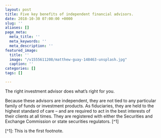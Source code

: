 ```yaml
---
layout: post
title: Five key benefits of independent financial advisors.
date: 2018-10-30 07:00:00 +0000
slug: ''
aliases: []
page_meta:
  meta_title: ''
  meta_keywords: ''
  meta_description: ''
featured_image:
  title: ''
  image: "/v1555611208/matthew-guay-148463-unsplash.jpg"
  caption: ''
categories: []
tags: []

---
```

The right investment advisor does what’s right for you.

Because these advisors are independent, they are not tied to any particular family of funds or investment products. As fiduciaries, they are held to the highest standard of care – and are required to act in the best interests of their clients at all times. They are registered with either the Securities and Exchange Commission or state securities regulators. \[^1\]

\[^1\]: This is the first footnote.
